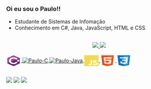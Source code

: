 ### Oi eu sou o Paulo!!


- Estudante de Sistemas de Infomação 
- Conhecimento em C#, Java, JavaScript, HTML e CSS
##
<div align="center">
  <a href="https://github.com/Paulooooj">
  <img width="38%" src="https://github-readme-stats.vercel.app/api?username=Paulooooj&show_icons=true&theme=tokyonight&include_all_commits=true&count_private=true"/>
  <img width="41.5%" src="https://github-readme-stats.vercel.app/api/top-langs/?username=Paulooooj&layout=compact&langs_count=7&theme=tokyonight"/>
</div>

  <div style="display: inline_block"><br>
  <img align="center" alt="Paulo-Csharp" height="30" width="40" src="https://raw.githubusercontent.com/devicons/devicon/master/icons/csharp/csharp-original.svg">
  <img align="center" alt="Paulo-C" height="30" width="40" src="https://cdn.jsdelivr.net/gh/devicons/devicon/icons/c/c-original.svg" />
  <img align="center" alt="Paulo-Java" height="30" width="40" src="https://cdn.jsdelivr.net/gh/devicons/devicon/icons/java/java-original.svg" />
  <img align="center" alt="Paulo-JS" height="30" width="40" src="https://raw.githubusercontent.com/devicons/devicon/master/icons/javascript/javascript-plain.svg">
  <img align="center" alt="Paulo-HTML" height="30" width="40" src="https://raw.githubusercontent.com/devicons/devicon/master/icons/html5/html5-original.svg">
  <img align="center" alt="Paulo-CSS" height="30" width="40" src="https://raw.githubusercontent.com/devicons/devicon/master/icons/css3/css3-original.svg">
</div>

  ##
  <a href="https://www.linkedin.com/in/paulo-sergio-oliveira-88b98b255/?originalSubdomain=br" target="_blank"><img src="https://img.shields.io/badge/-LinkedIn-%230077B5?style=for-the-badge&logo=linkedin&logoColor=white" target="_blank"></a> 
 <a href="mailto:paulosergioojunior21@gmail.com"><img src="https://img.shields.io/badge/Gmail-D14836?style=for-the-badge&logo=gmail&logoColor=white" target="_blank"></a>
   <a href="mailto:paulosergio_gyn@hotmail.com" target="_blank"><img src="https://img.shields.io/badge/Microsoft_Outlook-0078D4?style=for-the-badge&logo=microsoft-outlook&logoColor=white" target="_blank"></a> 
</div>
